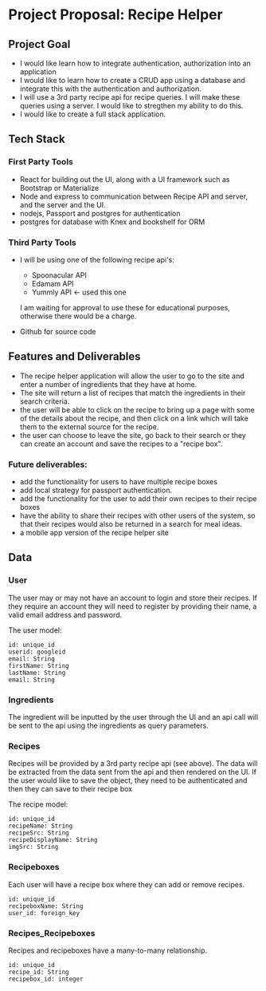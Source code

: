 # Project Proposal: Recipe Helper


## Project Goal

- I would like learn how to integrate authentication, authorization into an application
- I would like to learn how to create a CRUD app using a database and integrate this with the authentication and authorization.
- I will use a 3rd party recipe api for recipe queries.  I will make these queries using a server.  I would like to stregthen my ability to do this.
- I would like to create a full stack application.


## Tech Stack

### First Party Tools
- React for building out the UI, along with a UI framework such as Bootstrap or Materialize
- Node and express to communication between Recipe API and server, and the server and the UI.
- nodejs, Passport and postgres for authentication
- postgres for database with Knex and bookshelf for ORM


### Third Party Tools
- I will be using one of the following recipe api's:
  
	- Spoonacular API
	- Edamam API
	- Yummly API <- used this one

	I am waiting for approval to use these for educational purposes, otherwise there would be a charge.
- Github for source code	


## Features and Deliverables
- The recipe helper application will allow the user to go to the site and enter a number of ingredients that they have at home.  
- The site will return a list of recipes that match the ingredients in their search criteria.
- the user will be able to click on the recipe to bring up a page with some of the details about the recipe, and then click on a link which will take them to the external source for the recipe.
- the user can choose to leave the site, go back to their search or they can create an account and save the recipes to a "recipe box".

### Future deliverables:

- add the functionality for users to have multiple recipe boxes
- add local strategy for passport authentication.
- add the functionality for the user to add their own recipes to their recipe boxes 
- have the ability to share their recipes with other users of the system, so that their recipes would also be returned in a search for meal ideas.
- a mobile app version of the recipe helper site


## Data

### User 
The user may or may not have an account to login and store their recipes.  If they require an account they will need to register by providing their name, a valid email address and password. 

The user model:

	id: unique_id
 	userid: googleid
 	email: String
 	firstName: String
 	lastName: String
 	email: String

### Ingredients
The ingredient will be inputted by the user through the UI and an api call will be sent to the api using the ingredients as query parameters.  

### Recipes
Recipes will be provided by a 3rd party recipe api (see above).  The data will be extracted from the data sent from the api and then rendered on the UI. If the user would like to save the object, they need to be authenticated and then they can save to their recipe box

The recipe model:

	id: unique_id
 	recipeName: String
 	recipeSrc: String
 	recipeDisplayName: String
 	imgSrc: String
 	
### Recipeboxes

Each user will have a recipe box where they can add or remove recipes. 

	id: unique_id
 	recipeboxName: String
 	user_id: foreign_key
 	
### Recipes_Recipeboxes

Recipes and recipeboxes have a many-to-many relationship.  

	id: unique_id
 	recipe_id: String
 	recipebox_id: integer

 	

 	

